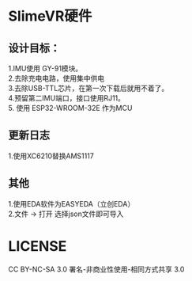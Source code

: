 # SlimeVR硬件  
## 设计目标：  
1.IMU使用 GY-91模块。  
2.去除充电电路，使用集中供电     
3.去除USB-TTL芯片，在第一次下载后就用不着了。  
4.预留第二IMU端口，接口使用RJ11。  
5. 使用 ESP32-WROOM-32E 作为MCU

## 更新日志
1.使用XC6210替换AMS1117


## 其他
1.使用EDA软件为EASYEDA（立创EDA）  
2.文件 -> 打开 选择json文件即可导入  

# LICENSE
CC BY-NC-SA 3.0
署名-非商业性使用-相同方式共享 3.0
